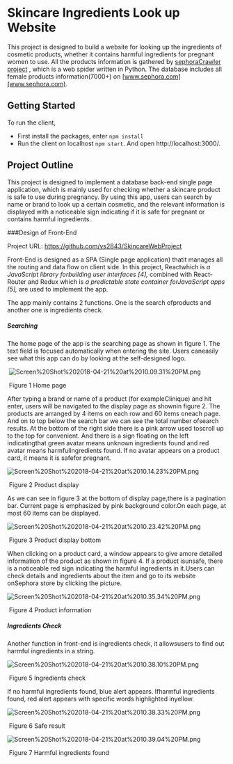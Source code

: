 # Skincare Ingredients Look up Website

This project is designed to build a website for looking up the ingredients of cosmetic products, whether it contains harmful ingredients for pregnant women to use. All the products information is gathered by [sephoraCrawler project](https://github.com/ys2843/sephoraCrawler) , which is a web spider written in Python. The database includes all female products information(7000+) on [www.sephora.com](www.sephora.com).

## Getting Started

To run the client,

+ First install the packages, enter `npm install`
+ Run the client on localhost `npm start`. And open http://localhost:3000/.


## Project Outline

This project is designed to implement a database back-end single page application, which is mainly used for checking whether a skincare product is safe to use during pregnancy. By using this app, users can search by name or brand to look up a certain cosmetic, and the relevant information is displayed with a noticeable sign indicating if it is safe for pregnant or contains harmful ingredients.

###Design of Front-End

Project URL: <https://github.com/ys2843/SkincareWebProject>

Front-End is designed as a SPA (Single page application) thatit manages all the routing and data flow on client side. In this project, Reactwhich is *a JavaScript library forbuilding user interfaces [4],* combined with React-Router and Redux which is *a predictable state container forJavaScript apps [5],* are used to implement the app. 

The app mainly contains 2 functions. One is the search ofproducts and another one is ingredients check.

##### **Searching**

The home page of the app is the searching page as shown in figure 1. The text field is focused automatically when entering the site. Users caneasily see what this app can do by looking at the self-designed logo. 

 

​						![Screen%20Shot%202018-04-21%20at%2010.09.31%20PM.png](file://localhost/Users/shiyang/Library/Group%20Containers/UBF8T346G9.Office/msoclip1/01/clip_image002.png)

​									Figure 1 Home page

After typing a brand or name of a product (for exampleClinique) and hit enter, users will be navigated to the display page as shownin figure 2. The products are arranged by 4 items on each row and 60 items oneach page. And on to top below the search bar we can see the total number ofsearch results. At the bottom of the right side there is a pink arrow used toscroll up to the top for convenient. And there is a sign floating on the left indicatingthat green avatar means unknown ingredients found and red avatar means harmfulingredients found. If no avatar appears on a product card, it means it is safefor pregnant.

![Screen%20Shot%202018-04-21%20at%2010.14.23%20PM.png](file://localhost/Users/shiyang/Library/Group%20Containers/UBF8T346G9.Office/msoclip1/01/clip_image004.png)

​									Figure 2 Product display

As we can see in figure 3 at the bottom of display page,there is a pagination bar. Current page is emphasized by pink background color.On each page, at most 60 items can be displayed. 

![Screen%20Shot%202018-04-21%20at%2010.23.42%20PM.png](file://localhost/Users/shiyang/Library/Group%20Containers/UBF8T346G9.Office/msoclip1/01/clip_image006.png)

​								Figure 3 Product display bottom

When clicking on a product card, a window appears to give amore detailed information of the product as shown in figure 4. If a product isunsafe, there is a noticeable red sign indicating the harmful ingredients in it.Users can check details and ingredients about the item and go to its website onSephora store by clicking the picture.

![Screen%20Shot%202018-04-21%20at%2010.35.34%20PM.png](file://localhost/Users/shiyang/Library/Group%20Containers/UBF8T346G9.Office/msoclip1/01/clip_image008.png)

​									Figure 4 Product information

##### **Ingredients Check**

Another function in front-end is ingredients check, it allowsusers to find out harmful ingredients in a string.

![Screen%20Shot%202018-04-21%20at%2010.38.10%20PM.png](file://localhost/Users/shiyang/Library/Group%20Containers/UBF8T346G9.Office/msoclip1/01/clip_image010.png)

​									Figure 5 Ingredients check

If no harmful ingredients found, blue alert appears. Ifharmful ingredients found, red alert appears with specific words highlighted inyellow.

![Screen%20Shot%202018-04-21%20at%2010.38.33%20PM.png](file://localhost/Users/shiyang/Library/Group%20Containers/UBF8T346G9.Office/msoclip1/01/clip_image012.png)

​										Figure 6 Safe result

![Screen%20Shot%202018-04-21%20at%2010.39.04%20PM.png](file://localhost/Users/shiyang/Library/Group%20Containers/UBF8T346G9.Office/msoclip1/01/clip_image014.png)

​								Figure 7 Harmful ingredients found